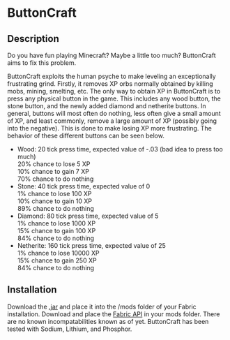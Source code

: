 # ButtonCraft

## Description

Do you have fun playing Minecraft? Maybe a little too much? ButtonCraft aims to fix this problem.

ButtonCraft exploits the human psyche to make leveling an exceptionally frustrating grind. Firstly, it removes XP orbs normally obtained by killing mobs, mining, smelting, etc. The only way to obtain XP in ButtonCraft is to press any physical button in the game. This includes any wood button, the stone button, and the newly added diamond and netherite buttons. In general, buttons will most often do nothing, less often give a small amount of XP, and least commonly, remove a large amount of XP (possibly going into the negative). This is done to make losing XP more frustrating. The behavior of these different buttons can be seen below.

- Wood: 20 tick press time, expected value of -.03 (bad idea to press too much)</br>
      20% chance to lose 5 XP</br>
      10% chance to gain 7 XP</br>
      70% chance to do nothing
- Stone: 40 tick press time, expected value of 0</br>
      1% chance to lose 100 XP</br>
      10% chance to gain 10 XP</br>
      89% chance to do nothing
- Diamond: 80 tick press time, expected value of 5</br>
      1% chance to lose 1000 XP</br>
      15% chance to gain 100 XP</br>
      84% chance to do nothing
- Netherite: 160 tick press time, expected value of 25</br>
      1% chance to lose 10000 XP</br>
      15% chance to gain 250 XP</br>
      84% chance to do nothing

## Installation

Download the [.jar](https://github.com/xnely/mods/releases/download/1.0.0/fabric-example-mod-1.0.0.jar) and place it into the /mods folder of your Fabric installation. Download and place the [Fabric API](https://www.curseforge.com/minecraft/mc-mods/fabric-api/files) in your mods folder. There are no known incompatabilities known as of yet. ButtonCraft has been tested with Sodium, Lithium, and Phosphor.
